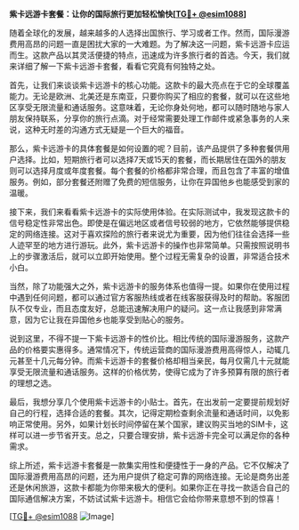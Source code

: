 **紫卡远游卡套餐：让你的国际旅行更加轻松愉快[[TG💪+ @esim1088](https://t.me/s/esim1088)]**

随着全球化的发展，越来越多的人选择出国旅行、学习或者工作。然而，国际漫游费用高昂的问题一直是困扰大家的一大难题。为了解决这一问题，紫卡远游卡应运而生。这款产品以其灵活便捷的特点，迅速成为许多旅行者的首选。今天，我们就来详细了解一下紫卡远游卡套餐，看看它究竟有何独特之处。

首先，让我们来谈谈紫卡远游卡的核心功能。这款卡的最大亮点在于它的全球覆盖能力。无论是欧洲、北美还是东南亚，只要你购买了相应的套餐，就可以在这些地区享受无限流量和通话服务。这意味着，无论你身处何地，都可以随时随地与家人朋友保持联系，分享你的旅行点滴。对于经常需要处理工作邮件或紧急事务的人来说，这种无时差的沟通方式无疑是一个巨大的福音。

那么，紫卡远游卡的具体套餐是如何设置的呢？目前，该产品提供了多种套餐供用户选择。比如，短期旅行者可以选择7天或15天的套餐，而长期居住在国外的朋友则可以选择月度或年度套餐。每个套餐的价格都非常合理，而且包含了丰富的增值服务。例如，部分套餐还附赠了免费的短信服务，让你在异国他乡也能感受到家的温暖。

接下来，我们来看看紫卡远游卡的实际使用体验。在实际测试中，我发现这款卡的信号稳定性非常出色。即使是在偏远地区或者信号较弱的地方，它依然能够提供稳定的网络连接。这对于喜欢探险的旅行者来说尤为重要，因为他们往往会选择一些人迹罕至的地方进行游玩。此外，紫卡远游卡的操作也非常简单。只需按照说明书上的步骤激活后，就可以立即开始使用。整个过程无需复杂的设置，非常适合技术小白。

当然，除了功能强大之外，紫卡远游卡的服务体系也值得一提。如果你在使用过程中遇到任何问题，都可以通过官方客服热线或者在线客服获得及时的帮助。客服团队不仅专业，而且态度友好，总能迅速解决用户的疑问。这一点让我感到非常满意，因为它让我在异国他乡也能享受到贴心的服务。

说到这里，不得不提一下紫卡远游卡的性价比。相比传统的国际漫游服务，这款产品的价格要实惠得多。通常情况下，传统运营商的国际漫游费用高得惊人，动辄几元甚至十几元每分钟。而紫卡远游卡的套餐价格却相当亲民，每月仅需几十元就能享受无限流量和通话服务。这样的价格优势，使得它成为了许多预算有限的旅行者的理想之选。

最后，我想分享几个使用紫卡远游卡的小贴士。首先，在出发前一定要提前规划好自己的行程，选择合适的套餐。其次，记得定期检查剩余流量和通话时间，以免影响正常使用。另外，如果计划长时间停留在某个国家，建议购买当地的SIM卡，这样可以进一步节省开支。总之，只要合理安排，紫卡远游卡完全可以满足你的各种需求。

综上所述，紫卡远游卡套餐是一款集实用性和便捷性于一身的产品。它不仅解决了国际漫游费用高昂的问题，还为用户提供了稳定可靠的网络连接。无论是商务出差还是休闲旅游，这款卡都能为你带来极大的便利。如果你正在寻找一款适合自己的国际通信解决方案，不妨试试紫卡远游卡。相信它会给你带来意想不到的惊喜！

[[TG💪+ @esim1088](https://t.me/s/esim1088) ![Image](https://i.postimg.cc/4NQfJmqS/Snipaste-2025-05-13-00-14-12.png)]